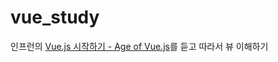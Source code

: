 # vue_study
인프런의 <a href="https://www.inflearn.com/course/age-of-vuejs/dashboard">Vue.js 시작하기 - Age of Vue.js</a>를 듣고
따라서 뷰 이해하기


